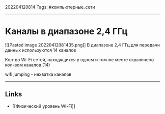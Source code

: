 202204120814
Tags: #компьютерные_сети

---

# Каналы в диапазоне 2,4 ГГц
![[Pasted image 20220412081435.png]]
В диапазоне 2,4 ГГц для передачи данных используются 14 каналов 

Кол-во Wi-Fi сетей, находящихся в одном и том же месте ограничено кол-вом каналов (14)

wifi jumping - нехватка каналов 

---
## Links
- [[Физический уровень Wi-Fi]]